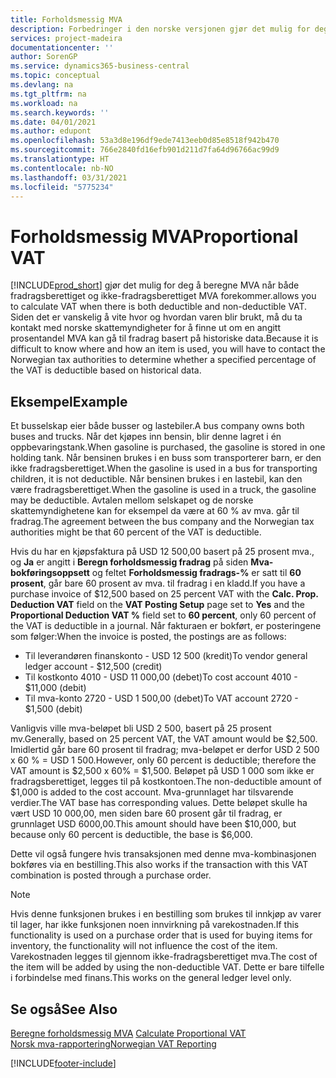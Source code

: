 ```yaml
---
title: Forholdsmessig MVA
description: Forbedringer i den norske versjonen gjør det mulig for deg å beregne MVA når både fradragsberettiget og ikke-fradragsberettiget MVA forekommer.
services: project-madeira
documentationcenter: ''
author: SorenGP
ms.service: dynamics365-business-central
ms.topic: conceptual
ms.devlang: na
ms.tgt_pltfrm: na
ms.workload: na
ms.search.keywords: ''
ms.date: 04/01/2021
ms.author: edupont
ms.openlocfilehash: 53a3d8e196df9ede7413eeb0d85e8518f942b470
ms.sourcegitcommit: 766e2840fd16efb901d211d7fa64d96766ac99d9
ms.translationtype: HT
ms.contentlocale: nb-NO
ms.lasthandoff: 03/31/2021
ms.locfileid: "5775234"
---
```

# <a name="proportional-vat"></a><span data-ttu-id="b6789-103">Forholdsmessig MVA</span><span class="sxs-lookup"><span data-stu-id="b6789-103">Proportional VAT</span></span>
[!INCLUDE[prod_short](../../includes/prod_short.md)] <span data-ttu-id="b6789-104">gjør det mulig for deg å beregne MVA når både fradragsberettiget og ikke-fradragsberettiget MVA forekommer.</span><span class="sxs-lookup"><span data-stu-id="b6789-104">allows you to calculate VAT when there is both deductible and non-deductible VAT.</span></span> <span data-ttu-id="b6789-105">Siden det er vanskelig å vite hvor og hvordan varen blir brukt, må du ta kontakt med norske skattemyndigheter for å finne ut om en angitt prosentandel MVA kan gå til fradrag basert på historiske data.</span><span class="sxs-lookup"><span data-stu-id="b6789-105">Because it is difficult to know where and how an item is used, you will have to contact the Norwegian tax authorities to determine whether a specified percentage of the VAT is deductible based on historical data.</span></span>  

## <a name="example"></a><span data-ttu-id="b6789-106">Eksempel</span><span class="sxs-lookup"><span data-stu-id="b6789-106">Example</span></span>  
<span data-ttu-id="b6789-107">Et busselskap eier både busser og lastebiler.</span><span class="sxs-lookup"><span data-stu-id="b6789-107">A bus company owns both buses and trucks.</span></span> <span data-ttu-id="b6789-108">Når det kjøpes inn bensin, blir denne lagret i én oppbevaringstank.</span><span class="sxs-lookup"><span data-stu-id="b6789-108">When gasoline is purchased, the gasoline is stored in one holding tank.</span></span> <span data-ttu-id="b6789-109">Når bensinen brukes i en buss som transporterer barn, er den ikke fradragsberettiget.</span><span class="sxs-lookup"><span data-stu-id="b6789-109">When the gasoline is used in a bus for transporting children, it is not deductible.</span></span> <span data-ttu-id="b6789-110">Når bensinen brukes i en lastebil, kan den være fradragsberettiget.</span><span class="sxs-lookup"><span data-stu-id="b6789-110">When the gasoline is used in a truck, the gasoline may be deductible.</span></span> <span data-ttu-id="b6789-111">Avtalen mellom selskapet og de norske skattemyndighetene kan for eksempel da være at 60 % av mva. går til fradrag.</span><span class="sxs-lookup"><span data-stu-id="b6789-111">The agreement between the bus company and the Norwegian tax authorities might be that 60 percent of the VAT is deductible.</span></span>  

<span data-ttu-id="b6789-112">Hvis du har en kjøpsfaktura på USD 12 500,00 basert på 25 prosent mva., og **Ja** er angitt i **Beregn forholdsmessig fradrag** på siden **Mva-bokføringsoppsett** og feltet **Forholdsmessig fradrags-%** er satt til **60 prosent**, går bare 60 prosent av mva. til fradrag i en kladd.</span><span class="sxs-lookup"><span data-stu-id="b6789-112">If you have a purchase invoice of $12,500 based on 25 percent VAT with the **Calc. Prop. Deduction VAT** field on the **VAT Posting Setup** page set to **Yes** and the **Proportional Deduction VAT %** field set to **60 percent**, only 60 percent of the VAT is deductible in a journal.</span></span> <span data-ttu-id="b6789-113">Når fakturaen er bokført, er posteringene som følger:</span><span class="sxs-lookup"><span data-stu-id="b6789-113">When the invoice is posted, the postings are as follows:</span></span>  

- <span data-ttu-id="b6789-114">Til leverandøren finanskonto - USD 12 500 (kredit)</span><span class="sxs-lookup"><span data-stu-id="b6789-114">To vendor general ledger account - $12,500 (credit)</span></span>  
- <span data-ttu-id="b6789-115">Til kostkonto 4010 - USD 11 000,00 (debet)</span><span class="sxs-lookup"><span data-stu-id="b6789-115">To cost account 4010 - $11,000 (debit)</span></span>  
- <span data-ttu-id="b6789-116">Til mva-konto 2720 - USD 1 500,00 (debet)</span><span class="sxs-lookup"><span data-stu-id="b6789-116">To VAT account 2720 - $1,500 (debit)</span></span>  

<span data-ttu-id="b6789-117">Vanligvis ville mva-beløpet bli USD 2 500, basert på 25 prosent mv.</span><span class="sxs-lookup"><span data-stu-id="b6789-117">Generally, based on 25 percent VAT, the VAT amount would be $2,500.</span></span> <span data-ttu-id="b6789-118">Imidlertid går bare 60 prosent til fradrag; mva-beløpet er derfor USD 2 500 x 60 % = USD 1 500.</span><span class="sxs-lookup"><span data-stu-id="b6789-118">However, only 60 percent is deductible; therefore the VAT amount is $2,500 x 60% = $1,500.</span></span> <span data-ttu-id="b6789-119">Beløpet på USD 1 000 som ikke er fradragsberettiget, legges til på kostkontoen.</span><span class="sxs-lookup"><span data-stu-id="b6789-119">The non-deductible amount of $1,000 is added to the cost account.</span></span> <span data-ttu-id="b6789-120">Mva-grunnlaget har tilsvarende verdier.</span><span class="sxs-lookup"><span data-stu-id="b6789-120">The VAT base has corresponding values.</span></span> <span data-ttu-id="b6789-121">Dette beløpet skulle ha vært USD 10 000,00, men siden bare 60 prosent går til fradrag, er grunnlaget USD 6000,00.</span><span class="sxs-lookup"><span data-stu-id="b6789-121">This amount should have been $10,000, but because only 60 percent is deductible, the base is $6,000.</span></span>  

<span data-ttu-id="b6789-122">Dette vil også fungere hvis transaksjonen med denne mva-kombinasjonen bokføres via en bestilling.</span><span class="sxs-lookup"><span data-stu-id="b6789-122">This also works if the transaction with this VAT combination is posted through a purchase order.</span></span>  

> [!NOTE]  
>  <span data-ttu-id="b6789-123">Hvis denne funksjonen brukes i en bestilling som brukes til innkjøp av varer til lager, har ikke funksjonen noen innvirkning på varekostnaden.</span><span class="sxs-lookup"><span data-stu-id="b6789-123">If this functionality is used on a purchase order that is used for buying items for inventory, the functionality will not influence the cost of the item.</span></span> <span data-ttu-id="b6789-124">Varekostnaden legges til gjennom ikke-fradragsberettiget mva.</span><span class="sxs-lookup"><span data-stu-id="b6789-124">The cost of the item will be added by using the non-deductible VAT.</span></span> <span data-ttu-id="b6789-125">Dette er bare tilfelle i forbindelse med finans.</span><span class="sxs-lookup"><span data-stu-id="b6789-125">This works on the general ledger level only.</span></span>  

## <a name="see-also"></a><span data-ttu-id="b6789-126">Se også</span><span class="sxs-lookup"><span data-stu-id="b6789-126">See Also</span></span>  
 <span data-ttu-id="b6789-127">[Beregne forholdsmessig MVA](how-to-calculate-proportional-vat.md) </span><span class="sxs-lookup"><span data-stu-id="b6789-127">[Calculate Proportional VAT](how-to-calculate-proportional-vat.md) </span></span>  
 [<span data-ttu-id="b6789-128">Norsk mva-rapportering</span><span class="sxs-lookup"><span data-stu-id="b6789-128">Norwegian VAT Reporting</span></span>](norwegian-vat-reporting.md)


[!INCLUDE[footer-include](../../includes/footer-banner.md)]